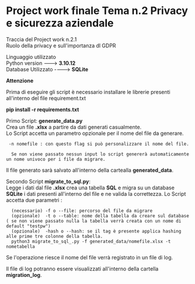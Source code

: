 # Project work finale Tema n.2 Privacy e sicurezza aziendale
Traccia del Project work n.2.1  
Ruolo della privacy e sull'importanza dl GDPR

Linguaggio utilizzato  
Python version --->  **3.10.12**  
Database Utilizzato ---->  **SQLite**

**Attenzione**

Prima di eseguire gli script è necessario installare le librerie presenti all'interno del file requirement.txt

**pip install -r requirements.txt**

Primo Script: **generate_data.py**  
  Crea un file **.xlsx** a partire da dati generati casualmente.  
  Lo Script accetta un parametro opzionale per il nome del file da generare.  
  
     -n nomefile : con questo flag si può personalizzare il nome del file.  
     
      Se non viene passato nessun input lo script genererà automaticamente un nome univoco per i file da migrare.
      
  Il file generato sarà salvato all'interno della cartealla **generated_data**.

    
Secondo Script **migrate_to_sql.py**:  
  Legge i dati dal file **.xlsx** crea una tabella **SQL** e  migra su un database **SQLite** i dati presenti all'interno del file e ne valida la correttezza.
  Lo Script accetta due parametri :
      
      (necessario) -f o --file: percorso del file da migrare
      (opzionale)  -t o --table: nome della tabella da creare sul database ( se non viene passato nulla la tabella verrà creata con un nome di default "testpw")
      (opzionale)  -hash o --hash: se il tag è presente applica hashing alle prime tre colonne della tabella.
      python3 migrate_to_sql_.py -f generated_data/nomefile.xlsx -t nometabella
  
  
  Se l'operazione riesce il nome del file verrà registrato in un file di log.
  
  Il file di log potranno essere visualizzati all'interno della cartella **migration_log**.


